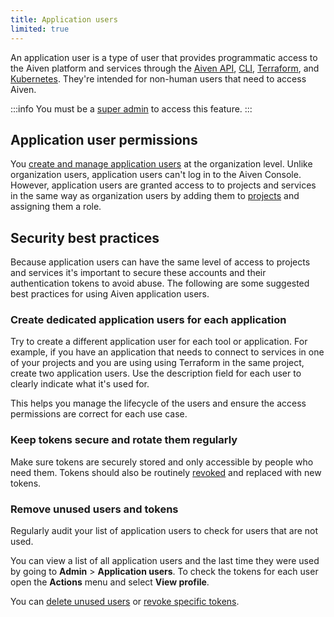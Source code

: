 ```yaml
---
title: Application users
limited: true
---
```


An application user is a type of user that provides programmatic access to the Aiven platform and services through the [Aiven API](/docs/tools/api.md), [CLI](/docs/tools/), [Terraform](/docs/tools/terraform.md), and [Kubernetes](/docs/tools/kubernetes.md). They're intended for non-human users that need to access Aiven.

:::info
You must be a [super admin](/docs/platform/howto/make-super-admin) to access this feature.
:::

## Application user permissions

You [create and manage application users](/docs/platform/howto/manage-application-users)
at the organization level. Unlike organization users, application users can't log in to
the Aiven Console. However, application users are granted access to to projects
and services in the same way as organization users by adding them to
[projects](/docs/platform/howto/add-project-members) and assigning them a role.

## Security best practices

Because application users can have the same level of access to projects and services it's
important to secure these accounts and their authentication tokens to avoid abuse. The
following are some suggested best practices for using Aiven application users.

### Create dedicated application users for each application

Try to create a different application user for each tool or application. For example, if
you have an application that needs to connect to services in one of your projects and
you are using using Terraform in the same project, create two application users. Use
the description field for each user to clearly indicate what it's used for.

This helps you manage the lifecycle of the users and ensure the access permissions are
correct for each use case.

### Keep tokens secure and rotate them regularly

Make sure tokens are securely stored and only accessible by people who need them. Tokens
should also be routinely [revoked](/docs/platform/howto/manage-application-users#revoke-a-token-for-an-application-user)
and replaced with new tokens.

### Remove unused users and tokens

Regularly audit your list of application users to check for users that are not used.

You can view a list of all application users and the last time they were used by going to
**Admin** > **Application users**. To check the tokens for each user open the **Actions**
menu and select **View profile**.

You can [delete unused users](/docs/platform/howto/manage-application-users#delete-an-application-user)
or [revoke specific tokens](/docs/platform/howto/manage-application-users#revoke-a-token-for-an-application-user).
